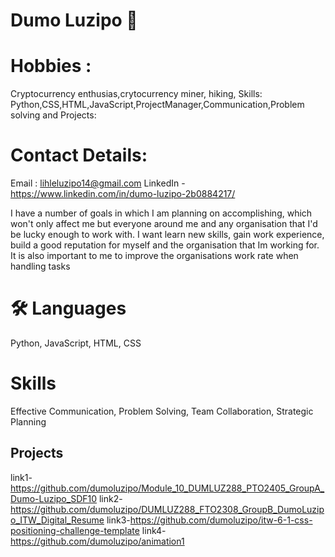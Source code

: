 # Dumo Luzipo 👋

# Hobbies :
Cryptocurrency enthusias,crytocurrency miner, hiking, 
Skills: Python,CSS,HTML,JavaScript,ProjectManager,Communication,Problem solving and 
Projects:

# Contact Details:
 
 Email : lihleluzipo14@gmail.com
 LinkedIn - https://www.linkedin.com/in/dumo-luzipo-2b0884217/


I have a number of goals in which I am planning on 
accomplishing, which won't only affect me but 
everyone around me and any organisation that I'd be 
lucky enough to work with. I want learn new skills, gain 
work experience, build a good reputation for myself 
and the organisation that Im working for. It is also 
important to me to improve the organisations work rate 
when handling tasks

# 🛠 Languages
 Python, JavaScript, HTML, CSS
# Skills 
Effective Communication, Problem Solving, Team Collaboration, Strategic Planning
## Projects
link1-https://github.com/dumoluzipo/Module_10_DUMLUZ288_PTO2405_GroupA_Dumo-Luzipo_SDF10
link2-https://github.com/dumoluzipo/DUMLUZ288_FTO2308_GroupB_DumoLuzipo_ITW_Digital_Resume
link3-https://github.com/dumoluzipo/itw-6-1-css-positioning-challenge-template
link4-https://github.com/dumoluzipo/animation1
